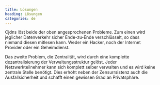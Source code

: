 ```yaml
---
title: Lösungen
heading: Lösungen
categories: de
---
```

Cjdns löst beide der oben angesprochenen Probleme. Zum einen wird
jeglicher Datenverkehr sicher Ende-zu-Ende verschlüsselt, so dass
niemand diesen mitlesen kann. Weder ein Hacker, noch der Internet
Provider oder ein Geheimdienst.

Das zweite Problem, die Zentralität, wird durch eine komplette
dezantralisierung der Verwaltungsstruktur gelöst. Jeder
Netzwerkteilnehmer kann sich komplett selber verwalten und es
wird keine zentrale Stelle benötigt. Dies erhöht neben der 
Zensurrsistenz auch die Ausfallsicherheit und schafft einen gewissen
Grad an Privatsphäre.

